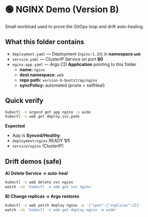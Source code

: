 # 🟢 NGINX Demo (Version B)

Small workload used to prove the GitOps loop and drift auto-healing.

## What this folder contains
- `deployment.yaml` — Deployment (`nginx:1.25`) in **namespace `web`**
- `service.yaml` — ClusterIP Service on port **80**
- `nginx-app.yaml` — Argo CD **Application** pointing to this folder  
  - **name:** `nginx`  
  - **dest namespace:** `web`  
  - **repo path:** `version-b-bootstrap/nginx`  
  - **syncPolicy:** automated (prune + selfHeal)

## Quick verify
```bash
kubectl -n argocd get app nginx -o wide
kubectl -n web get deploy,svc,pods
```
**Expected**

- App is **Synced/Healthy**
- `deployment/nginx` READY **1/1**
- `service/nginx` (ClusterIP)

## Drift demos (safe)

**A) Delete Service → auto-heal**
```bash
kubectl -n web delete svc nginx
watch -n1 'kubectl -n web get svc nginx'
```

**B) Change replicas → Argo restores**
```bash
kubectl -n web patch deploy nginx -p '{"spec":{"replicas":2}}'
watch -n1 'kubectl -n web get deploy nginx -o wide'
```
